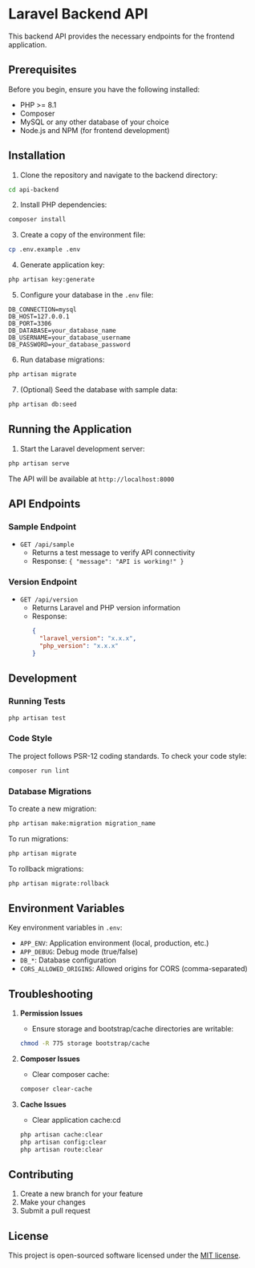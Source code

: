# Laravel Backend API

This backend API provides the necessary endpoints for the frontend application.

## Prerequisites

Before you begin, ensure you have the following installed:
- PHP >= 8.1
- Composer
- MySQL or any other database of your choice
- Node.js and NPM (for frontend development)

## Installation

1. Clone the repository and navigate to the backend directory:
```bash
cd api-backend
```

2. Install PHP dependencies:
```bash
composer install
```

3. Create a copy of the environment file:
```bash
cp .env.example .env
```

4. Generate application key:
```bash
php artisan key:generate
```

5. Configure your database in the `.env` file:
```env
DB_CONNECTION=mysql
DB_HOST=127.0.0.1
DB_PORT=3306
DB_DATABASE=your_database_name
DB_USERNAME=your_database_username
DB_PASSWORD=your_database_password
```

6. Run database migrations:
```bash
php artisan migrate
```

7. (Optional) Seed the database with sample data:
```bash
php artisan db:seed
```

## Running the Application

1. Start the Laravel development server:
```bash
php artisan serve
```

The API will be available at `http://localhost:8000`

## API Endpoints

### Sample Endpoint
- `GET /api/sample`
  - Returns a test message to verify API connectivity
  - Response: `{ "message": "API is working!" }`

### Version Endpoint
- `GET /api/version`
  - Returns Laravel and PHP version information
  - Response: 
    ```json
    {
      "laravel_version": "x.x.x",
      "php_version": "x.x.x"
    }
    ```

## Development

### Running Tests
```bash
php artisan test
```

### Code Style
The project follows PSR-12 coding standards. To check your code style:
```bash
composer run lint
```

### Database Migrations
To create a new migration:
```bash
php artisan make:migration migration_name
```

To run migrations:
```bash
php artisan migrate
```

To rollback migrations:
```bash
php artisan migrate:rollback
```

## Environment Variables

Key environment variables in `.env`:

- `APP_ENV`: Application environment (local, production, etc.)
- `APP_DEBUG`: Debug mode (true/false)
- `DB_*`: Database configuration
- `CORS_ALLOWED_ORIGINS`: Allowed origins for CORS (comma-separated)

## Troubleshooting

1. **Permission Issues**
   - Ensure storage and bootstrap/cache directories are writable:
   ```bash
   chmod -R 775 storage bootstrap/cache
   ```

2. **Composer Issues**
   - Clear composer cache:
   ```bash
   composer clear-cache
   ```

3. **Cache Issues**
   - Clear application cache:cd 
   ```bash
   php artisan cache:clear
   php artisan config:clear
   php artisan route:clear
   ```

## Contributing

1. Create a new branch for your feature
2. Make your changes
3. Submit a pull request

## License

This project is open-sourced software licensed under the [MIT license](https://opensource.org/licenses/MIT).
